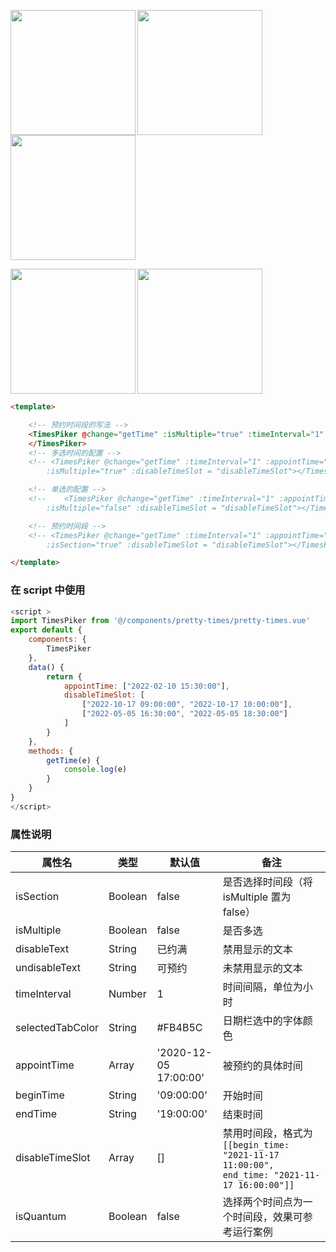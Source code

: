 <p align = "left">
  
<img src="https://img-cdn-tx.dcloud.net.cn/stream/plugin_screens/2afce870-3618-11eb-a8f3-e1f30a5c6517_0.png/webp?&v=1607076338"  align = "left"  width="200" />
<img src="https://img-cdn-tx.dcloud.net.cn/stream/plugin_screens/2afce870-3618-11eb-a8f3-e1f30a5c6517_1.png/webp?&v=1607076343"  align = "left"  width="200" />
<img src="https://img-cdn-tx.dcloud.net.cn/stream/plugin_screens/2afce870-3618-11eb-a8f3-e1f30a5c6517_2.png/webp?&v=1624181384"  align = "center"  width="200" />
</p>
<p>
<img src="https://img-cdn-tx.dcloud.net.cn/stream/plugin_screens/2afce870-3618-11eb-a8f3-e1f30a5c6517_2.png/webp?&v=1624181384"  align = "left"  width="200" />
<img src="https://img-cdn-tx.dcloud.net.cn/stream/plugin_screens/2afce870-3618-11eb-a8f3-e1f30a5c6517_3.png/webp?&v=1654768545"  align = "center"  width="200" />
</p>


  
```html
<template>

    <!-- 预约时间段的写法 -->
    <TimesPiker @change="getTime" :isMultiple="true" :timeInterval="1" :isQuantum="true" :disableTimeSlot="disableTimeSlot">
    </TimesPiker>
    <!-- 多选时间的配置 -->
    <!-- <TimesPiker @change="getTime" :timeInterval="1" :appointTime="appointTime"
        :isMultiple="true" :disableTimeSlot = "disableTimeSlot"></TimesPiker> -->

    <!-- 单选的配置 -->
    <!--    <TimesPiker @change="getTime" :timeInterval="1" :appointTime="appointTime"
        :isMultiple="false" :disableTimeSlot = "disableTimeSlot"></TimesPiker> -->

    <!-- 预约时间段 -->
    <!-- <TimesPiker @change="getTime" :timeInterval="1" :appointTime="appointTime"
        :isSection="true" :disableTimeSlot = "disableTimeSlot"></TimesPiker> -->

</template>
```

### 在 script 中使用
``` javascript
<script >
import TimesPiker from '@/components/pretty-times/pretty-times.vue'
export default {
	components: {
		TimesPiker
	},
	data() {
		return {
			appointTime: ["2022-02-10 15:30:00"],
			disableTimeSlot: [
				["2022-10-17 09:00:00", "2022-10-17 10:00:00"],
				["2022-05-05 16:30:00", "2022-05-05 18:30:00"]
			]
		}
	},
	methods: {
		getTime(e) {
			console.log(e)
		}
	}
}
</script>
```

### 属性说明
| 属性名            | 类型    | 默认值                  | 备注                                                                                   |
|-------------------|---------|-------------------------|----------------------------------------------------------------------------------------|
| isSection         | Boolean | false                   | 是否选择时间段（将 isMultiple 置为 false）                                              |
| isMultiple        | Boolean | false                   | 是否多选                                                                               |
| disableText       | String  | 已约满                  | 禁用显示的文本                                                                         |
| undisableText     | String  | 可预约                  | 未禁用显示的文本                                                                       |
| timeInterval      | Number  | 1                       | 时间间隔，单位为小时                                                                   |
| selectedTabColor  | String  | #FB4B5C                 | 日期栏选中的字体颜色                                                                   |
| appointTime       | Array   | '2020-12-05 17:00:00'   | 被预约的具体时间                                                                       |
| beginTime         | String  | '09:00:00'              | 开始时间                                                                               |
| endTime           | String  | '19:00:00'              | 结束时间                                                                               |
| disableTimeSlot   | Array   | []                      | 禁用时间段，格式为 `[[begin_time: "2021-11-17 11:00:00", end_time: "2021-11-17 16:00:00"]]` |
| isQuantum         | Boolean | false                   | 选择两个时间点为一个时间段，效果可参考运行案例                                         |
